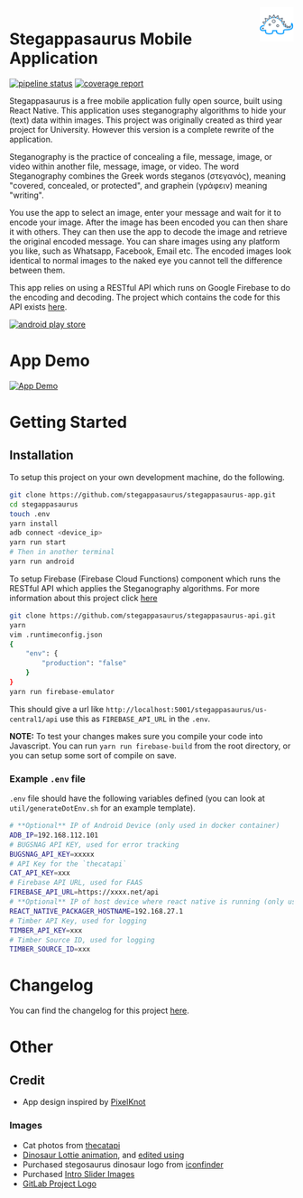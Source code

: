 <a href="https://gitlab.com/stegappasaurus/stegappasaurus-app">
    <img src="src/assets/images/logo-dark.png" alt="Stegappasaurus Logo" title="Stegappasaurus" align="right" height="60" />
</a>

# Stegappasaurus Mobile Application

[![pipeline status](https://gitlab.com/stegappasaurus/stegappasaurus-app/badges/master/pipeline.svg)](https://gitlab.com/stegappasaurus/stegappasaurus-app/commits/master)
[![coverage report](https://gitlab.com/stegappasaurus/stegappasaurus-app/badges/master/coverage.svg)](https://gitlab.com/stegappasaurus/stegappasaurus-app/commits/master)


Stegappasaurus is a free mobile application fully open source, built using React Native. This application uses steganography algorithms to hide your (text) data within images.
This project was originally created as third year project for University. However this version is a complete rewrite of the application.

Steganography is the practice of concealing a file, message, image, or video within another file, message, image, or video. The word Steganography combines the Greek words  steganos  (στεγανός), meaning "covered, concealed, or protected", and  graphein (γράφειν) meaning "writing".

You use the app to select an image, enter your message and wait for it to encode your image. After the image has been encoded you can then share it with others. They can then use the app to decode the image and retrieve the original encoded message. You can share images using any platform you like, such as Whatsapp, Facebook, Email etc.
The encoded images look identical to normal images to the naked eye you cannot tell the difference between them.

This app relies on using a RESTful API which runs on Google Firebase to do the encoding and decoding.
The project which contains the code for this API exists [here](https://github.com/stegappasaurus/stegappasaurus-api.git).

[![android play store](https://play.google.com/intl/en_gb/badges/images/generic/en_badge_web_generic.png)](https://play.google.com/store/apps/details?id=com.stegappasaurus&pcampaignid=MKT-Other-global-all-co-prtnr-py-PartBadge-Mar2515-1)

# App Demo

[![App Demo](http://img.youtube.com/vi/ui-dl0SVVc4/0.jpg)](http://www.youtube.com/watch?v=ui-dl0SVVc4 "App Demo")

# Getting Started

## Installation

To setup this project on your own development machine, do the following. 

```bash
git clone https://github.com/stegappasaurus/stegappasaurus-app.git
cd stegappasaurus
touch .env
yarn install
adb connect <device_ip>
yarn run start
# Then in another terminal
yarn run android 
```

To setup Firebase (Firebase Cloud Functions) component which runs the RESTful API which applies the Steganography algorithms. For more information about this project click [here](https://github.com/stegappasaurus/stegappasaurus-api.git)

```bash
git clone https://github.com/stegappasaurus/stegappasaurus-api.git
yarn
vim .runtimeconfig.json
{
    "env": {
        "production": "false"
    }
}
yarn run firebase-emulator
```

This should give a url like `http://localhost:5001/stegappasaurus/us-central1/api` use this as
`FIREBASE_API_URL` in the `.env`.

**NOTE:** To test your changes makes sure you compile your code into Javascript.
You can run `yarn run firebase-build` from the root directory, or you can setup 
some sort of compile on save.

### Example `.env` file

`.env` file should have the following variables defined (you can look at `util/generateDotEnv.sh` for an example template).

```bash
# **Optional** IP of Android Device (only used in docker container)
ADB_IP=192.168.112.101
# BUGSNAG API KEY, used for error tracking
BUGSNAG_API_KEY=xxxxx
# API Key for the `thecatapi`
CAT_API_KEY=xxx
# Firebase API URL, used for FAAS
FIREBASE_API_URL=https://xxxx.net/api
# **Optional** IP of host device where react native is running (only used in docker container)
REACT_NATIVE_PACKAGER_HOSTNAME=192.168.27.1
# Timber API Key, used for logging
TIMBER_API_KEY=xxx
# Timber Source ID, used for logging
TIMBER_SOURCE_ID=xxx

```

# Changelog

You can find the changelog for this project [here](https://gitlab.com/stegappasaurus/stegappasaurus-app/blob/master/CHANGELOG.md).

# Other

## Credit

- App design inspired by [PixelKnot](https://play.google.com/store/apps/details?id=info.guardianproject.pixelknot)

### Images
- Cat photos from [thecatapi](https://thecatapi.com)
- [Dinosaur Lottie animation](https://lottiefiles.com/2469-dino-dance), and [edited using](https://editor.lottiefiles.com/) 
- Purchased stegosaurus dinosaur logo from [iconfinder](https://www.iconfinder.com/icons/380124/animal_big_experience_dino_paleontology_reptile_stegosaurus_zababa_icon#size=512)
- Purchased [Intro Slider Images](https://www.dreamstime.com/vladwel_info)
- [GitLab Project Logo](https://www.flaticon.com/authors/smashicon)
